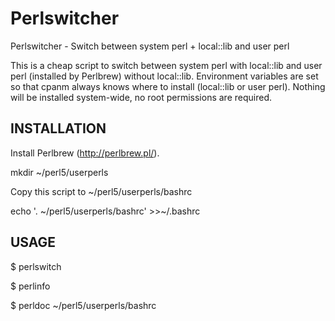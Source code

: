 # Perlswitcher

Perlswitcher - Switch between system perl + local::lib and user perl

This is a cheap script to switch between system perl with local::lib
and user perl (installed by Perlbrew) without local::lib.  Environment
variables are set so that cpanm always knows where to install
(local::lib or user perl).  Nothing will be installed system-wide, no
root permissions are required.



INSTALLATION
------------

Install Perlbrew (<http://perlbrew.pl/>).

mkdir ~/perl5/userperls

Copy this script to ~/perl5/userperls/bashrc

echo '. ~/perl5/userperls/bashrc' >>~/.bashrc



USAGE
-----

$ perlswitch <perl>

$ perlinfo

$ perldoc ~/perl5/userperls/bashrc



